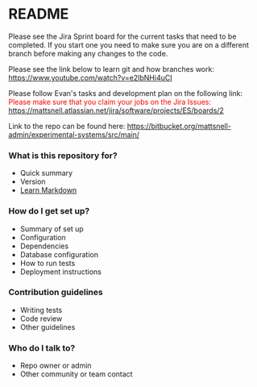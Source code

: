 # README

Please see the Jira Sprint board for the current tasks that need to be completed. If you start one you need to make sure you are on a different branch before making any changes
to the code.

Please see the link below to learn git and how branches work:
https://www.youtube.com/watch?v=e2IbNHi4uCI

Please follow Evan's tasks and development plan on the following link:
<span style="color:red">
Please make sure that you claim your jobs on the Jira Issues:
https://mattsnell.atlassian.net/jira/software/projects/ES/boards/2
</span>

Link to the repo can be found here:
https://bitbucket.org/mattsnell-admin/experimental-systems/src/main/

### What is this repository for?

- Quick summary
- Version
- [Learn Markdown](https://bitbucket.org/tutorials/markdowndemo)

### How do I get set up?

- Summary of set up
- Configuration
- Dependencies
- Database configuration
- How to run tests
- Deployment instructions

### Contribution guidelines

- Writing tests
- Code review
- Other guidelines

### Who do I talk to?

- Repo owner or admin
- Other community or team contact
